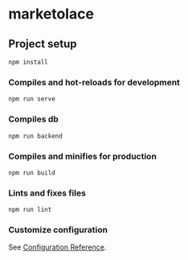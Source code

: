 # marketolace

## Project setup
```
npm install
```

### Compiles and hot-reloads for development
```
npm run serve
```

### Compiles db
```
npm run backend

```
### Compiles and minifies for production
```
npm run build
```

### Lints and fixes files
```
npm run lint
```

### Customize configuration
See [Configuration Reference](https://cli.vuejs.org/config/).
